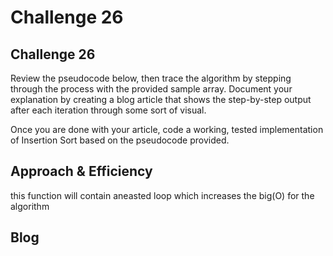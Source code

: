 # Challenge 26

## Challenge 26
Review the pseudocode below, then trace the algorithm by stepping through the process with the provided sample array. Document your explanation by creating a blog article that shows the step-by-step output after each iteration through some sort of visual.

Once you are done with your article, code a working, tested implementation of Insertion Sort based on the pseudocode provided.


## Approach & Efficiency
this function will contain aneasted loop which increases the big(O) for the algorithm

## Blog
